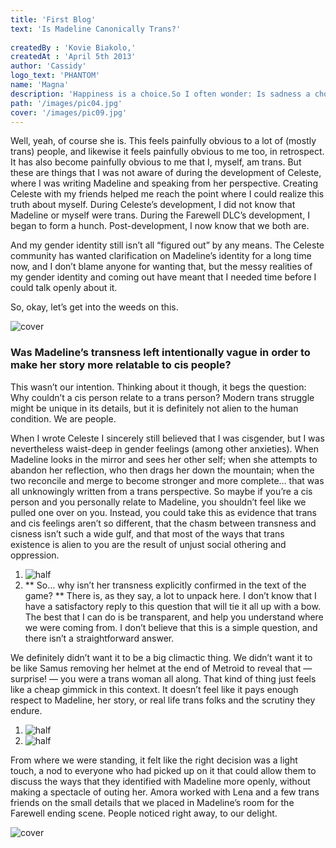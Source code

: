 ```yaml
---
title: 'First Blog'
text: 'Is Madeline Canonically Trans?'
 
createdBy : 'Kovie Biakolo,'
createdAt : 'April 5th 2013'
author: 'Cassidy'
logo_text: 'PHANTOM'
name: 'Magna'
description: 'Happiness is a choice.So I often wonder: Is sadness a choice too? Who wants?'
path: '/images/pic04.jpg'
cover: '/images/pic09.jpg'
---
```



Well, yeah, of course she is. This feels painfully obvious to a lot of (mostly trans) people, and likewise it feels painfully obvious to me too, in retrospect. It has also become painfully obvious to me that I, myself, am trans. But these are things that I was not aware of during the development of Celeste, where I was writing Madeline and speaking from her perspective. Creating Celeste with my friends helped me reach the point where I could realize this truth about myself. During Celeste’s development, I did not know that Madeline or myself were trans. During the Farewell DLC’s development, I began to form a hunch. Post-development, I now know that we both are.

And my gender identity still isn’t all “figured out” by any means. The Celeste community has wanted clarification on Madeline’s identity for a long time now, and I don’t blame anyone for wanting that, but the messy realities of my gender identity and coming out have meant that I needed time before I could talk openly about it.

So, okay, let’s get into the weeds on this.

![cover](/images/pic09.jpg)

### Was Madeline’s transness left intentionally vague in order to make her story more relatable to cis people?

This wasn’t our intention. Thinking about it though, it begs the question: Why couldn’t a cis person relate to a trans person? Modern trans struggle might be unique in its details, but it is definitely not alien to the human condition. We are people.

When I wrote Celeste I sincerely still believed that I was cisgender, but I was nevertheless waist-deep in gender feelings (among other anxieties). When Madeline looks in the mirror and sees her other self; when she attempts to abandon her reflection, who then drags her down the mountain; when the two reconcile and merge to become stronger and more complete… that was all unknowingly written from a trans perspective. So maybe if you’re a cis person and you personally relate to Madeline, you shouldn’t feel like we pulled one over on you. Instead, you could take this as evidence that trans and cis feelings aren’t so different, that the chasm between transness and cisness isn’t such a wide gulf, and that most of the ways that trans existence is alien to you are the result of unjust social othering and oppression.






1. ![half](/images/pic04.jpg)
2. ** So… why isn’t her transness explicitly confirmed in the text of the game? ** There is, as they say, a lot to unpack here. I don’t know that I have a satisfactory reply to this question that will tie it all up with a bow. The best that I can do is be transparent, and help you understand where we were coming from. I don’t believe that this is a simple question, and there isn’t a straightforward answer.

We definitely didn’t want it to be a big climactic thing. We didn’t want it to be like Samus removing her helmet at the end of Metroid to reveal that — surprise! — you were a trans woman all along. That kind of thing just feels like a cheap gimmick in this context. It doesn’t feel like it pays enough respect to Madeline, her story, or real life trans folks and the scrutiny they endure.

1. ![half](/images/pic01.jpg)
1. ![half](/images/pic04.jpg)

From where we were standing, it felt like the right decision was a light touch, a nod to everyone who had picked up on it that could allow them to discuss the ways that they identified with Madeline more openly, without making a spectacle of outing her. Amora worked with Lena and a few trans friends on the small details that we placed in Madeline’s room for the Farewell ending scene. People noticed right away, to our delight.


![cover](/images/pic09.jpg)